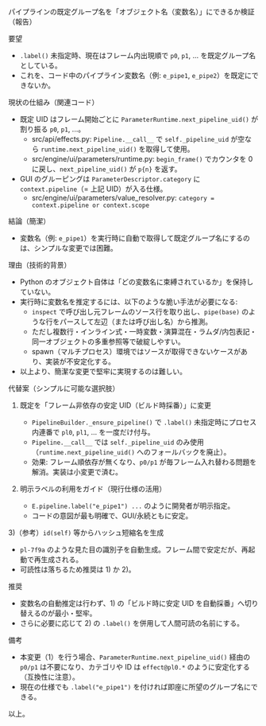 パイプラインの既定グループ名を「オブジェクト名（変数名）」にできるか検証（報告）

要望
- `.label()` 未指定時、現在はフレーム内出現順で `p0`, `p1`, ... を既定グループ名としている。
- これを、コード中のパイプライン変数名（例: `e_pipe1`, `e_pipe2`）を既定にできないか。

現状の仕組み（関連コード）
- 既定 UID はフレーム開始ごとに `ParameterRuntime.next_pipeline_uid()` が割り振る `p0`, `p1`, ...。
  - src/api/effects.py: `Pipeline.__call__` で `self._pipeline_uid` が空なら `runtime.next_pipeline_uid()` を取得して使用。
  - src/engine/ui/parameters/runtime.py: `begin_frame()` でカウンタを 0 に戻し、`next_pipeline_uid()` が `p{n}` を返す。
- GUI のグルーピングは `ParameterDescriptor.category` に `context.pipeline`（= 上記 UID）が入る仕様。
  - src/engine/ui/parameters/value_resolver.py: `category = context.pipeline or context.scope`

結論（簡潔）
- 変数名（例: `e_pipe1`）を実行時に自動で取得して既定グループ名にするのは、シンプルな変更では困難。

理由（技術的背景）
- Python のオブジェクト自体は「どの変数名に束縛されているか」を保持していない。
- 実行時に変数名を推定するには、以下のような脆い手法が必要になる:
  - `inspect` で呼び出し元フレームのソース行を取り出し、`pipe(base)` のような行をパースして左辺（または呼び出し名）から推測。
  - ただし複数行・インライン式・一時変数・演算混在・ラムダ/内包表記・同一オブジェクトの多重参照等で破綻しやすい。
  - spawn（マルチプロセス）環境ではソースが取得できないケースがあり、実装が不安定化する。
- 以上より、簡潔な変更で堅牢に実現するのは難しい。

代替案（シンプルに可能な選択肢）
1) 既定を「フレーム非依存の安定 UID（ビルド時採番）」に変更
   - `PipelineBuilder._ensure_pipeline()` で `.label()` 未指定時にプロセス内連番で `pl0`, `pl1`, ... を一度だけ付与。
   - `Pipeline.__call__` では `self._pipeline_uid` のみ使用（`runtime.next_pipeline_uid()` へのフォールバックを廃止）。
   - 効果: フレーム順依存が無くなり、`p0/p1` が毎フレーム入れ替わる問題を解消。実装は小変更で済む。

2) 明示ラベルの利用をガイド（現行仕様の活用）
   - `E.pipeline.label("e_pipe1") ...` のように開発者が明示指定。
   - コードの意図が最も明確で、GUI/永続ともに安定。

3)（参考）`id(self)` 等からハッシュ短縮名を生成
   - `pl-7f9a` のような見た目の識別子を自動生成。フレーム間で安定だが、再起動で再生成される。
   - 可読性は落ちるため推奨は 1) か 2)。

推奨
- 変数名の自動推定は行わず、1) の「ビルド時に安定 UID を自動採番」へ切り替えるのが最小・堅牢。
- さらに必要に応じて 2) の `.label()` を併用して人間可読の名前にする。

備考
- 本変更（1）を行う場合、`ParameterRuntime.next_pipeline_uid()` 経由の `p0/p1` は不要になり、カテゴリや ID は `effect@pl0.*` のように安定化する（互換性に注意）。
- 現在の仕様でも `.label("e_pipe1")` を付ければ即座に所望のグループ名にできる。

以上。

